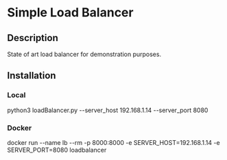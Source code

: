 # Simple Load Balancer

## Description

State of art load balancer for demonstration purposes.

## Installation

### Local

python3 loadBalancer.py --server_host 192.168.1.14 --server_port 8080

### Docker

docker run --name lb --rm -p 8000:8000 -e SERVER_HOST=192.168.1.14 -e SERVER_PORT=8080 loadbalancer


